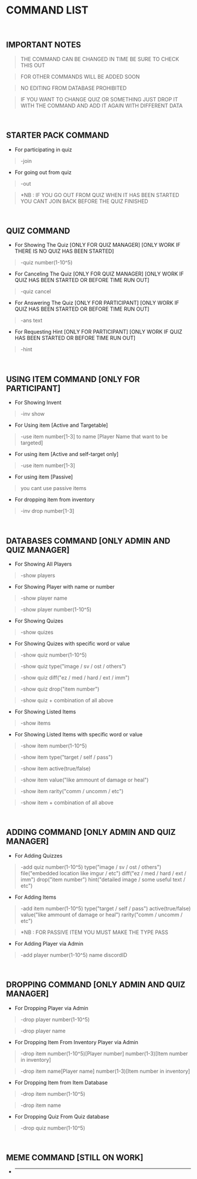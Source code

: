 # COMMAND LIST

<br>

## **IMPORTANT NOTES**

> THE COMMAND CAN BE CHANGED IN TIME BE SURE TO CHECK THIS OUT

> FOR OTHER COMMANDS WILL BE ADDED SOON

> NO EDITING FROM DATABASE PROHIBITED

> IF YOU WANT TO CHANGE QUIZ OR SOMETHING JUST DROP IT WITH THE COMMAND AND ADD IT AGAIN WITH DIFFERENT DATA

<br>

## **STARTER PACK COMMAND**

* For participating in quiz

> -join

* For going out from quiz

> -out

> *NB : IF YOU GO OUT FROM QUIZ WHEN IT HAS BEEN STARTED YOU CANT JOIN BACK BEFORE THE QUIZ FINISHED 

<br>

## **QUIZ COMMAND**

* For Showing The Quiz [ONLY FOR QUIZ MANAGER] [ONLY WORK IF THERE IS NO QUIZ HAS BEEN STARTED]

> -quiz number(1-10^5)

* For Canceling The Quiz [ONLY FOR QUIZ MANAGER] [ONLY WORK IF QUIZ HAS BEEN STARTED OR BEFORE TIME RUN OUT] 

> -quiz cancel

* For Answering The Quiz [ONLY FOR PARTICIPANT] [ONLY WORK IF QUIZ HAS BEEN STARTED OR BEFORE TIME RUN OUT]

> -ans text  

* For Requesting Hint [ONLY FOR PARTICIPANT] [ONLY WORK IF QUIZ HAS BEEN STARTED OR BEFORE TIME RUN OUT]

>-hint


<br>

## **USING ITEM COMMAND** [ONLY FOR PARTICIPANT]

* For Showing Invent 

> -inv show

* For Using item [Active and Targetable]

> -use item number[1-3] to name [Player Name that want to be targeted]

* For using item [Active and self-target only]

> -use item number[1-3]

* For using item [Passive]

> you cant use passive items

* For dropping item from inventory

> -inv drop number[1-3]

<br>

## **DATABASES COMMAND** [ONLY ADMIN AND QUIZ MANAGER]

* For Showing All Players

> -show players

* For Showing Player with name or number

> -show player name

> -show player number(1-10^5)

* For Showing Quizes

> -show quizes

* For Showing Quizes with specific word or value

> -show quiz number(1-10^5)

> -show quiz type("image / sv / ost / others")

> -show quiz diff("ez / med / hard / ext / imm")

> -show quiz drop("item number")

> -show quiz + combination of all above

* For Showing Listed Items

> -show items

* For Showing Listed Items with specific word or value

> -show item number(1-10^5)

> -show item type("target / self / pass")

> -show item active(true/false)

> -show item value("like ammount of damage or heal")

> -show item rarity("comm / uncomm / etc")

> -show item + combination of all above

<br>

## **ADDING COMMAND** [ONLY ADMIN AND QUIZ MANAGER]

* For Adding Quizzes

> -add quiz number(1-10^5) type("image / sv / ost / others") file("embedded location like imgur / etc") diff("ez / med / hard / ext / imm") drop("item number") hint("detailed image / some useful text / etc")

* For Adding Items

> -add item number(1-10^5) type("target / self / pass") active(true/false) value("like ammount of damage or heal") rarity("comm / uncomm / etc")

> *NB : FOR PASSIVE ITEM YOU MUST MAKE THE TYPE PASS

* For Adding Player via Admin

> -add player number(1-10^5) name discordID

<br>

## **DROPPING COMMAND** [ONLY ADMIN AND QUIZ MANAGER]

* For Dropping Player via Admin

> -drop player number(1-10^5)

> -drop player name

* For Dropping Item From Inventory Player via Admin

> -drop item number(1-10^5)[Player number] number(1-3)[Item number in inventory] 

> -drop item name[Player name] number(1-3)[Item number in inventory]

* For Dropping Item from Item Database

> -drop item number(1-10^5)

> -drop item name


* For Dropping Quiz From Quiz database

> -drop quiz number(1-10^5)

<br>

## **MEME COMMAND** [STILL ON WORK]

* ----------


